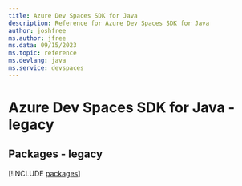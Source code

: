 ```yaml
---
title: Azure Dev Spaces SDK for Java
description: Reference for Azure Dev Spaces SDK for Java
author: joshfree
ms.author: jfree
ms.data: 09/15/2023
ms.topic: reference
ms.devlang: java
ms.service: devspaces
---
```

# Azure Dev Spaces SDK for Java - legacy
## Packages - legacy
[!INCLUDE [packages](dev-spaces-index.md)]